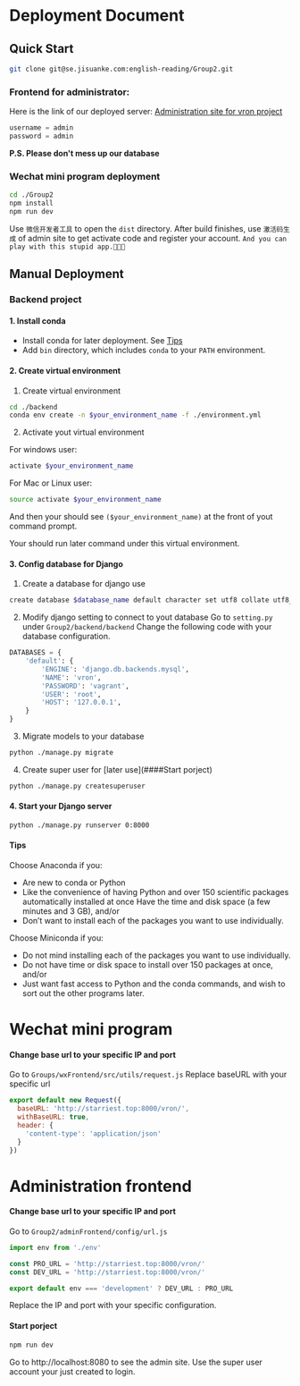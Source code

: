 # Deployment Document
## Quick Start
```bash
git clone git@se.jisuanke.com:english-reading/Group2.git
```

### Frontend for administrator:
Here is the link of our deployed server:
[Administration site for vron project](http://starriest.top)
```python
username = admin
password = admin
```
**P.S. Please don't mess up our database**

### Wechat mini program deployment
```bash
cd ./Group2
npm install
npm run dev
```
Use `微信开发者工具` to open the `dist` directory.
After build finishes, use `激活码生成` of admin site to get activate code and register your account.
`And you can play with this stupid app.🌚🌚🌚`

## Manual Deployment
### Backend project
#### 1. Install conda
- Install conda for later deployment. See [Tips](#Tips)
- Add `bin` directory, which includes `conda` to your `PATH` environment.

#### 2. Create virtual environment

1. Create virtual environment
```bash
cd ./backend
conda env create -n $your_environment_name -f ./environment.yml
```

2. Activate yout virtual environment

For windows user:
```bash
activate $your_environment_name
```

For Mac or Linux user:
```bash
source activate $your_environment_name
```

And then your should see `($your_environment_name)` at the front of yout command prompt.

Your should run later command under this virtual environment.

#### 3. Config database for Django

1. Create a database for django use
```bash
create database $database_name default character set utf8 collate utf8_unicode_ci;
```

2. Modify django setting to connect to yout database
Go to `setting.py` under `Group2/backend/backend`
Change the following code with your database configuration.
```python
DATABASES = {
    'default': {
        'ENGINE': 'django.db.backends.mysql',
        'NAME': 'vron',
        'PASSWORD': 'vagrant',
        'USER': 'root',
        'HOST': '127.0.0.1',
    }
}
```

3. Migrate models to your database
```bash
python ./manage.py migrate
```

4. Create super user for [later use](####Start porject)
```bash
python ./manage.py createsuperuser
```

#### 4. Start your Django server
```bash
python ./manage.py runserver 0:8000
```

#### Tips
Choose Anaconda if you:
- Are new to conda or Python
- Like the convenience of having Python and over 150 scientific packages automatically installed at once
Have the time and disk space (a few minutes and 3 GB), and/or
- Don’t want to install each of the packages you want to use individually.

Choose Miniconda if you:
- Do not mind installing each of the packages you want to use individually.
- Do not have time or disk space to install over 150 packages at once, and/or
- Just want fast access to Python and the conda commands, and wish to sort out the other programs later.


# Wechat mini program
#### Change base url to your specific IP and port
Go to `Groups/wxFrontend/src/utils/request.js`
Replace baseURL with your specific url
```javascript
export default new Request({
  baseURL: 'http://starriest.top:8000/vron/',
  withBaseURL: true,
  header: {
    'content-type': 'application/json'
  }
})
```


# Administration frontend
#### Change base url to your specific IP and port
Go to `Group2/adminFrontend/config/url.js`
```javascript
import env from './env'

const PRO_URL = 'http://starriest.top:8000/vron/'
const DEV_URL = 'http://starriest.top:8000/vron/'

export default env === 'development' ? DEV_URL : PRO_URL
```
Replace the IP and port with your specific configuration.

#### Start porject
```bash
npm run dev
```
Go to http://localhost:8080 to see the admin site.
Use the super user account your just created to login.
